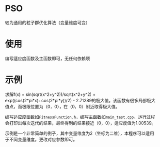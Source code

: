 # PSO
较为通用的粒子群优化算法（变量维度可变）

# 使用

编写适应度函数及主函数即可，无任何依赖项

# 示例

求解f(x) = sin(sqrt(x^2+y^2))/sqrt(x^2+y^2) + exp((cos(2\*pi\*x)+cos(2\*pi\*y))/2) - 2.71289的极大值。该函数有很多局部极大值点，而极限位置为（0，0），在（0，0）附近取得极大值。

编写适应度函数如`FitnessFunction.h`，编写主函数如`main_test.cpp`，运行过程会打印出每次迭代的结果，最终得到的结果接近（0，0），适应度值为1.00539。

示例是一个非常简单的例子，其中变量维度为2（坐标为二维），本程序可以适用于不同变量维度，更改对应参数即可。
